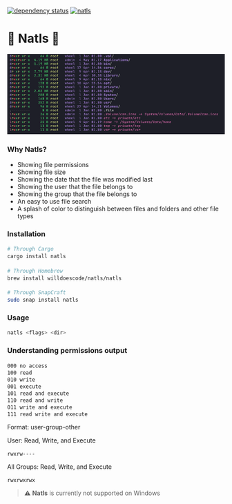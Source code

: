 [![dependency status](https://deps.rs/crate/natls/2.1.14/status.svg)](https://deps.rs/crate/natls/2.1.14) [![natls](https://snapcraft.io/natls/badge.svg)](https://snapcraft.io/natls)

# 🎨 Natls 🎨

![example](assets/example.png)

### Why Natls?

- Showing file permissions
- Showing file size
- Showing the date that the file was modified last
- Showing the user that the file belongs to 
- Showing the group that the file belongs to
- An easy to use file search
- A splash of color to distinguish between files and folders and other file types

### Installation 

```bash
# Through Cargo
cargo install natls

# Through Homebrew
brew install willdoescode/natls/natls

# Through SnapCraft
sudo snap install natls
```

### Usage

```bash
natls <flags> <dir>
```

### Understanding permissions output

```
000 no access
100 read
010 write
001 execute
101 read and execute
110 read and write
011 write and execute
111 read write and execute
```

Format: user-group-other

User: Read, Write, and Execute

```
rwxrw----
```

All Groups: Read, Write, and Execute

```
rwxrwxrwx
```


> :warning:  **Natls** is currently not supported on Windows
